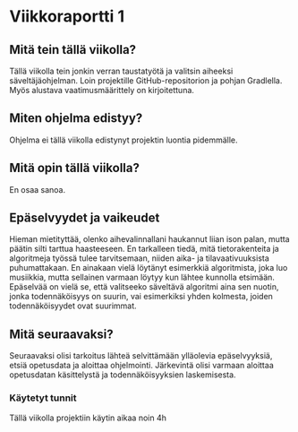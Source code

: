 # Viikkoraportti 1
## Mitä tein tällä viikolla?

Tällä viikolla tein jonkin verran taustatyötä ja valitsin aiheeksi säveltäjäohjelman. Loin projektille GitHub-repositorion ja pohjan Gradlella. Myös alustava
vaatimusmäärittely on kirjoitettuna.

## Miten ohjelma edistyy?

Ohjelma ei tällä viikolla edistynyt projektin luontia pidemmälle.

## Mitä opin tällä viikolla?

En osaa sanoa.

## Epäselvyydet ja vaikeudet

Hieman mietityttää, olenko aihevalinnallani haukannut liian ison palan, mutta päätin silti tarttua haasteeseen. En tarkalleen tiedä, mitä tietorakenteita ja algoritmeja työssä tulee tarvitsemaan, niiden aika- ja tilavaativuuksista puhumattakaan. En ainakaan vielä löytänyt esimerkkiä algoritmista, joka luo musiikkia, mutta sellainen varmaan löytyy kun lähtee kunnolla etsimään. Epäselvää on vielä se, että valitseeko säveltävä algoritmi aina sen nuotin, jonka todennäköisyys on suurin, vai esimerkiksi yhden kolmesta, joiden todennäköisyydet ovat suurimmat.

## Mitä seuraavaksi?

Seuraavaksi olisi tarkoitus lähteä selvittämään ylläolevia epäselvyyksiä, etsiä opetusdata ja aloittaa ohjelmointi. Järkevintä olisi varmaan aloittaa opetusdatan käsittelystä ja todennäköisyyksien laskemisesta.

### Käytetyt tunnit

Tällä viikolla projektiin käytin aikaa noin 4h
